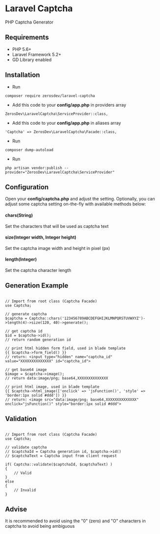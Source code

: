 # Laravel Captcha
PHP Captcha Generator

## Requirements
- PHP 5.6+
- Laravel Framework 5.2+
- GD Library enabled

## Installation
- Run
<pre><code>composer require zerosdev/laravel-captcha</code></pre>

- Add this code to your **config/app.php** in providers array
<pre><code>ZerosDev\LaravelCaptcha\ServiceProvider::class,</code></pre>

- Add this code to your **config/app.php** in aliases array
<pre><code>'Captcha' => ZerosDev\LaravelCaptcha\Facade::class,</code></pre>

- Run
<pre><code>composer dump-autoload</code></pre>

- Run
<pre><code>php artisan vendor:publish --provider="ZerosDev\LaravelCaptcha\ServiceProvider"</code></pre>

## Configuration
Open your **config/captcha.php** and adjust the setting. Optionally, you can adjust some captcha setting on-the-fly with available methods below:

#### chars(String)
Set the characters that will be used as captcha text

#### size(Integer width, Integer height)
Set the captcha image width and height in pixel (px)

#### length(Integer)
Set the captcha character length

## Generation Example
<pre><code>
// Import from root class (Captcha Facade)
use Captcha;

// generate captcha
$captcha = Captcha::chars('123456789ABCDEFGHIJKLMNPQRSTUVWXYZ')->length(4)->size(120, 40)->generate();

// get captcha id
$id = $captcha->id();
// return random generation id

// print html hidden form field, used in blade template
{{ $captcha->form_field() }}
// return: &lt;input type="hidden" name="captcha_id" value="XXXXXXXXXXXXXX" id="captcha_id"&gt;

// get base64 image
$image = $captcha->image();
// return data:image/png; base64,XXXXXXXXXXXXXX

// print html image, used in blade template
{{ $captcha->html_image(['onclick' => 'jsFunction()', 'style' => 'border:1px solid #ddd']) }}
// return: &lt;image src="data:image/png; base64,XXXXXXXXXXXXXX" onclick="jsFunction()" style="border:1px solid #ddd"&gt;
</code></pre>

## Validation
<pre><code>
// Import from root class (Captcha Facade)
use Captcha;

// validate captcha
// $captchaId = Captcha generation id, $captcha->id()
// $captchaText = Captcha input from client request

if( Captcha::validate($captchaId, $captchaText) )
{
    // Valid
}
else
{
    // Invalid
}
</code></pre>

## Advise
It is recommended to avoid using the "0" (zero) and "O" characters in captcha to avoid being ambiguous
